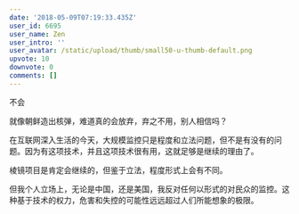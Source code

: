 ```yaml
---
date: '2018-05-09T07:19:33.435Z'
user_id: 6695
user_name: Zen
user_intro: ''
user_avatar: /static/upload/thumb/small50-u-thumb-default.png
upvote: 10
downvote: 0
comments: []
---
```


不会

  

就像朝鲜造出核弹，难道真的会放弃，弃之不用，别人相信吗？

  

在互联网深入生活的今天，大规模监控只是程度和立法问题，但不是有没有的问题。因为有这项技术，并且这项技术很有用，这就足够是继续的理由了。

  

棱镜项目是肯定会继续的，但鉴于立法，程度形式上会有不同。

  

但我个人立场上，无论是中国，还是美国，我反对任何以形式的对民众的监控。这种基于技术的权力，危害和失控的可能性远远超过人们所能想象的极限。
